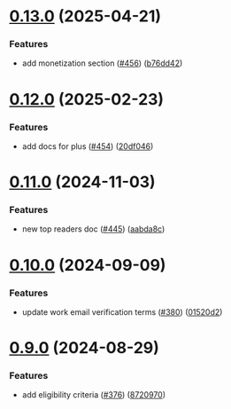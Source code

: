 # [0.13.0](https://github.com/dailydotdev/docs/compare/v0.12.0...v0.13.0) (2025-04-21)


### Features

* add monetization section ([#456](https://github.com/dailydotdev/docs/issues/456)) ([b76dd42](https://github.com/dailydotdev/docs/commit/b76dd42d9a5f3bbf6f48736371d81b1a279ebd32))



# [0.12.0](https://github.com/dailydotdev/docs/compare/v0.11.0...v0.12.0) (2025-02-23)


### Features

* add docs for plus ([#454](https://github.com/dailydotdev/docs/issues/454)) ([20df046](https://github.com/dailydotdev/docs/commit/20df046cae314c80b7d34d3b15aad15023c20755))



# [0.11.0](https://github.com/dailydotdev/docs/compare/v0.10.0...v0.11.0) (2024-11-03)


### Features

* new top readers doc ([#445](https://github.com/dailydotdev/docs/issues/445)) ([aabda8c](https://github.com/dailydotdev/docs/commit/aabda8cd92fe5ec8c29dd2536dd59a74cf801337))



# [0.10.0](https://github.com/dailydotdev/docs/compare/v0.9.0...v0.10.0) (2024-09-09)


### Features

* update work email verification terms ([#380](https://github.com/dailydotdev/docs/issues/380)) ([01520d2](https://github.com/dailydotdev/docs/commit/01520d22a7608200adc3d086bbd4357482f3452b))



# [0.9.0](https://github.com/dailydotdev/docs/compare/v0.8.0...v0.9.0) (2024-08-29)


### Features

* add eligibility criteria ([#376](https://github.com/dailydotdev/docs/issues/376)) ([8720970](https://github.com/dailydotdev/docs/commit/872097004a63d76ec5929340a4bf13115b89b563))



